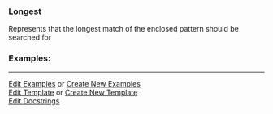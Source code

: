 ### <a id="McUtils.Parsers.RegexPatterns.Longest">Longest</a>
Represents that the longest match of the enclosed pattern should be searched for

### Examples:


___

[Edit Examples](https://github.com/McCoyGroup/McUtils/edit/edit/ci/examples/ci/docs/McUtils/Parsers/RegexPatterns/Longest.md) or 
[Create New Examples](https://github.com/McCoyGroup/McUtils/new/edit/?filename=ci/examples/ci/docs/McUtils/Parsers/RegexPatterns/Longest.md) <br/>
[Edit Template](https://github.com/McCoyGroup/McUtils/edit/edit/ci/docs/ci/docs/McUtils/Parsers/RegexPatterns/Longest.md) or 
[Create New Template](https://github.com/McCoyGroup/McUtils/new/edit/?filename=ci/docs/templates/ci/docs/McUtils/Parsers/RegexPatterns/Longest.md) <br/>
[Edit Docstrings](https://github.com/McCoyGroup/McUtils/edit/edit/McUtils/Parsers/RegexPatterns/Longest/__init__.py?message=Update%20Docs)